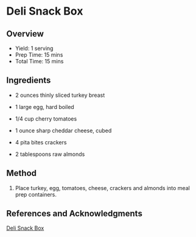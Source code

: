 # Deli Snack Box

## Overview

- Yield: 1 serving
- Prep Time: 15 mins
- Total Time: 15 mins

## Ingredients

- 2 ounces thinly sliced turkey breast

- 1 large egg, hard boiled

- 1/4 cup cherry tomatoes

- 1 ounce sharp cheddar cheese, cubed

- 4 pita bites crackers

- 2 tablespoons raw almonds

## Method

1. Place turkey, egg, tomatoes, cheese, crackers and almonds into meal prep containers.

## References and Acknowledgments

[Deli Snack Box](http://damndelicious.net/2017/02/06/deli-snack-box/)
